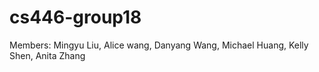 # cs446-group18

Members: Mingyu Liu, Alice wang, Danyang Wang, Michael Huang, Kelly Shen, Anita Zhang
